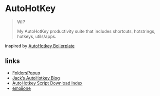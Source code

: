 # AutoHotKey

> WIP
>
> My AutoHotKey productivity suite that includes shortcuts, hotstrings, hotkeys, utils/apps.

inspired by [AutoHotkey Boilerplate](https://github.com/denolfe/AutoHotkeyBoilerplate)

## links

- [FoldersPopup ](https://github.com/JnLlnd/FoldersPopup)
- [Jack’s AutoHotkey Blog](https://jacks-autohotkey-blog.com/)
- [AutoHotkey Script Download Index](http://www.computoredge.com/AutoHotkey/Free_AutoHotkey_Scripts_and_Apps_for_Learning_and_Generating_Ideas.html#Download_Index)
- [emojione](https://gitlab.com/smart-autohotkey/emojione)
